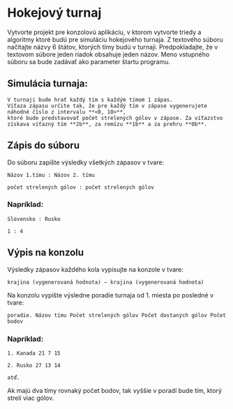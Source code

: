 # Hokejový turnaj
Vytvorte projekt pre konzolovú aplikáciu, v ktorom vytvorte triedy a algoritmy ktoré budú pre simuláciu hokejového turnaja.
Z textového súboru načítajte názvy 6 štátov, ktorých tímy budú v turnaji.
Predpokladajte, že v textovom súbore jeden riadok obsahuje jeden názov. Meno vstupného súboru sa bude zadávať ako parameter štartu programu.

## Simulácia turnaja:
	V turnaji bude hrať každý tím s každým tímom 1 zápas.
	Víťaza zápasu určite tak, že pre každý tím v zápase vygenerujete náhodné číslo z intervalu **<0, 10>**,
	ktoré bude predstavovať počet strelených gólov v zápase. Za víťazstvo získava víťazný tím **2b**, za remízu **1b** a za prehru **0b**.

## Zápis do súboru
Do súboru zapíšte výsledky všetkých zápasov v tvare:

	Názov 1.tímu : Názov 2. tímu

	počet strelených gólov : počet strelených gólov

### Napríklad:
	Slovensko : Rusko

	1 : 4

## Výpis na konzolu

Výsledky zápasov každého kola vypisujte na konzole v tvare:

	krajina (vygenerovaná hodnota) – krajina (vygenerovaná hodnota)

Na konzolu vypíšte výsledne poradie turnaja od 1. miesta po posledné v tvare:

	poradie. Názov tímu Počet strelených gólov Počet dostaných gólov Počet bodov

### Napríklad:
	1. Kanada 21 7 15

	2. Rusko 27 13 14

	atď.

Ak majú dva tímy rovnaký počet bodov, tak vyššie v poradí bude tím, ktorý strelí viac gólov.
